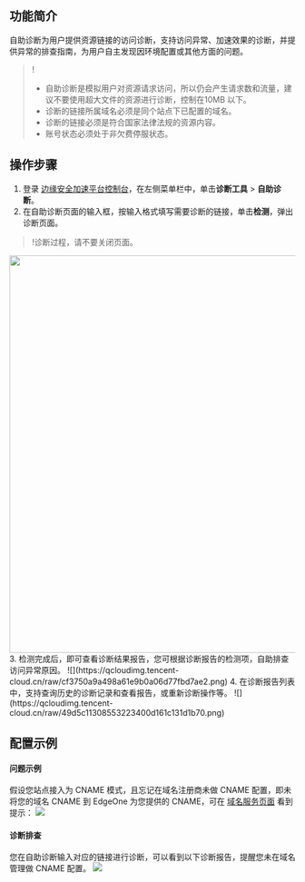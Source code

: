 ## 功能简介
自助诊断为用户提供资源链接的访问诊断，支持访问异常、加速效果的诊断，并提供异常的排查指南，为用户自主发现因环境配置或其他方面的问题。
>!
>- 自助诊断是模拟用户对资源请求访问，所以仍会产生请求数和流量，建议不要使用超大文件的资源进行诊断，控制在10MB 以下。
>- 诊断的链接所属域名必须是同个站点下已配置的域名。
>- 诊断的链接必须是符合国家法律法规的资源内容。
>- 账号状态必须处于非欠费停服状态。
>

## 操作步骤
1. 登录 [边缘安全加速平台控制台](https://console.cloud.tencent.com/edgeone)，在左侧菜单栏中，单击**诊断工具** > **自助诊断**。
2. 在自助诊断页面的输入框，按输入格式填写需要诊断的链接，单击**检测**，弹出诊断页面。
>!诊断过程，请不要关闭页面。
>
<img src="https://qcloudimg.tencent-cloud.cn/raw/5e4646371b9a995d9d96745e1123d640.png" width=700px>
3. 检测完成后，即可查看诊断结果报告，您可根据诊断报告的检测项，自助排查访问异常原因。
![](https://qcloudimg.tencent-cloud.cn/raw/cf3750a9a498a61e9b0a06d77fbd7ae2.png)
4. 在诊断报告列表中，支持查询历史的诊断记录和查看报告，或重新诊断操作等。
![](https://qcloudimg.tencent-cloud.cn/raw/49d5c11308553223400d161c131d1b70.png)

## 配置示例
#### 问题示例
假设您站点接入为 CNAME 模式，且忘记在域名注册商未做 CNAME 配置，即未将您的域名 CNAME 到 EdgeOne 为您提供的 CNAME，可在 [域名服务页面](https://console.cloud.tencent.com/edgeone/dns) 看到提示：
![](https://qcloudimg.tencent-cloud.cn/raw/9773e89fe22002fea70e2b4505a3e9fc.png)

#### 诊断排查
您在自助诊断输入对应的链接进行诊断，可以看到以下诊断报告，提醒您未在域名管理做 CNAME 配置。
![](https://qcloudimg.tencent-cloud.cn/raw/370d8890af04ae60b185bf6860eb4ce0.png)
